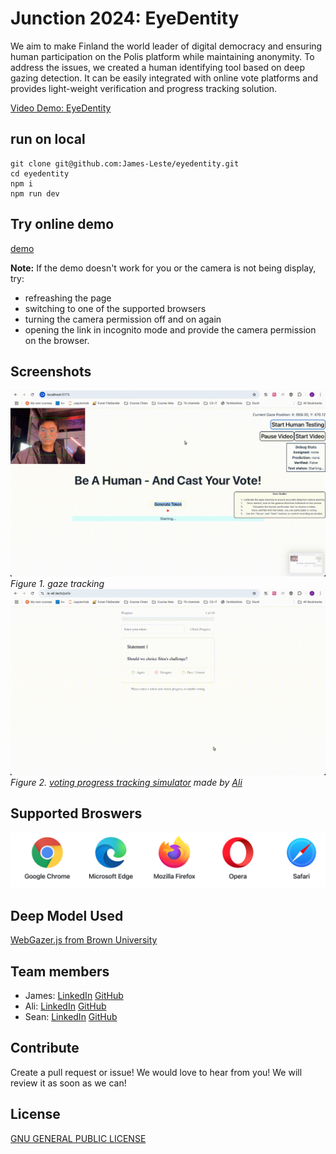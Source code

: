 # Junction 2024: EyeDentity

We aim to make Finland the world leader of digital democracy and ensuring human participation on the Polis platform while maintaining anonymity. To address the issues, we created a human identifying tool based on deep gazing detection. It can be easily integrated with online vote platforms and provides light-weight verification and progress tracking solution.

[Video Demo: EyeDentity](https://youtu.be/OQfNrrYMaao)

## run on local

```shell
git clone git@github.com:James-Leste/eyedentity.git
cd eyedentity
npm i
npm run dev
```

## Try online demo

[demo](https://eyedentity-hazel.vercel.app)

**Note:** If the demo doesn't work for you or the camera is not being display, try:

-   refreashing the page
-   switching to one of the supported browsers
-   turning the camera permission off and on again
-   opening the link in incognito mode and provide the camera permission on the browser.

## Screenshots

![alt text](imgs/eyetracking.gif)
_Figure 1. gaze tracking_
![alt text](imgs/voting.gif)
_Figure 2. [voting progress tracking simulator](https://github.com/Alimjan2013/is-ali/tree/main/app/polis) made by [Ali](https://github.com/Alimjan2013)_

## Supported Broswers

![alt text](browsers.png)

## Deep Model Used

[WebGazer.js from Brown University](https://webgazer.cs.brown.edu/#publication)

## Team members

-   James: [LinkedIn](https://www.linkedin.com/in/ziqi-wang-21baa8298/) [GitHub](https://github.com/James-Leste)
-   Ali: [LinkedIn](https://www.linkedin.com/in/alimjan-ablimit/) [GitHub](https://github.com/Alimjan2013)
-   Sean: [LinkedIn](https://www.linkedin.com/in/sihang-yu/) [GitHub](https://github.com/SihangYu7)

## Contribute

Create a pull request or issue! We would love to hear from you! We will review it as soon as we can!

## License

[GNU GENERAL PUBLIC LICENSE](https://github.com/James-Leste/eyedentity/blob/main/LICENSE.md)
